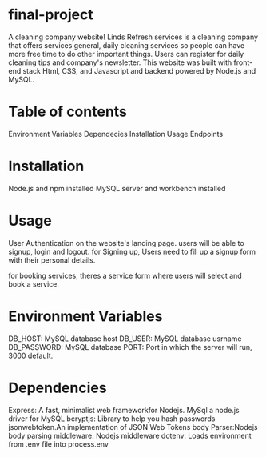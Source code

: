 # final-project
A cleaning company website! Linds Refresh services is a cleaning company that offers services general, daily cleaning services so people can have more free time to do other important things. Users can register for daily cleaning tips and company's newsletter. This website was built with front-end stack Html, CSS, and Javascript and backend powered by Node.js and MySQL. 

# Table of contents
Environment Variables Dependecies
Installation Usage Endpoints

# Installation
Node.js and npm installed
MySQL server and workbench installed

# Usage
User Authentication on the website's landing page. users will be able to signup, login and logout.
for Signing up, Users need to fill up a signup form with their personal details.

for booking services, theres a service form where users will select and book a service.


# Environment Variables
DB_HOST: MySQL database host
DB_USER: MySQL database usrname
DB_PASSWORD: MySQL database
PORT: Port in which the server will run, 3000 default.

# Dependencies
Express: A fast, minimalist web frameworkfor Nodejs. MySql a node.js driver  for MySQL bcryptjs: Library to help you hash passwords jsonwebtoken.An implementation of JSON Web Tokens body Parser:Nodejs body parsing middleware. Nodejs middleware dotenv: Loads environment from .env file into process.env
